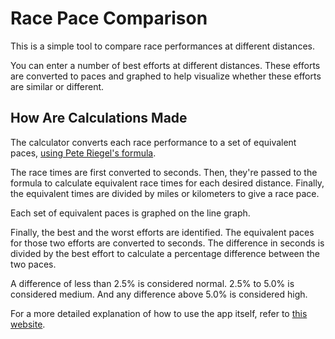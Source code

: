 # Race Pace Comparison

This is a simple tool to compare race performances at different distances.

You can enter a number of best efforts at different distances. These efforts are converted to paces and graphed to help visualize whether these efforts are similar or different.

## How Are Calculations Made

The calculator converts each race performance to a set of equivalent paces, [using Pete Riegel's formula](https://en.wikipedia.org/wiki/Peter_Riegel).

The race times are first converted to seconds. Then, they're passed to the formula to calculate equivalent race times for each desired distance. Finally, the equivalent times are divided by miles or kilometers to give a race pace.

Each set of equivalent paces is graphed on the line graph.

Finally, the best and the worst efforts are identified. The equivalent paces for those two efforts are converted to seconds. The difference in seconds is divided by the best effort to calculate a percentage difference between the two paces.

A difference of less than 2.5% is considered normal. 2.5% to 5.0% is considered medium. And any difference above 5.0% is considered high.

For a more detailed explanation of how to use the app itself, refer to [this website](https://runningwithrock.com/race-comparison-calc/).
